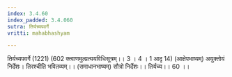 ```yaml
---
index: 3.4.60
index_padded: 3.4.060
sutra: तिर्यच्यपवर्गे
vritti: mahabhashyam

---
```

 तिर्यच्यपवर्गे (1221) (602 क्त्वाणमुल्प्रत्ययविधिसूत्रम्।। 3 । 4 । 1 आदृ 14) (आक्षेपभाष्यम्) अयुक्तोयं निर्देशः। तिरश्चीति भवितव्यम्।। (समाधानभाष्यम्) सौत्रो निर्देशः।। तिर्यच्य।। 60 ।। 